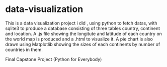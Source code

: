 # data-visualization

This is a data visualization project i did , using python to fetch datas, with sqlite3 to produce a database consisting of three tables country, continent and location.
A .js file showing the longitute and latitude of each country on the world map is produced and a .html to visualize it.
A pie chart is also drawn using Matplotlib showing the sizes of each continents by number of countries in them.


Final Capstone Project (Python for Everybody)
